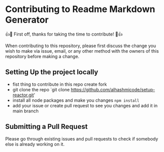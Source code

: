 # Contributing to Readme Markdown Generator

👍🎉 First off, thanks for taking the time to contribute! 🎉👍

When contributing to this repository, please first discuss the change you wish to make via issue, email, or any other method with the owners of this repository before making a change.



## Setting Up the project locally

- fist thing to contribute in this repo create fork 
- git clone the repo `git clone https://github.com/alhashmicode/setup-reactor.git'
- install all node packages and make you changes `npm install`
- add your issue or create pull request to see you changes and add it in main branch 
 
## Submitting a Pull Request


Please go through existing issues and pull requests to check if somebody else is already working on it.

